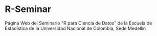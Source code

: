 # R-Seminar
Página Web del Seminario "R para Ciencia de Datos" de la Escuela de Estadística de la Universidad Nacional de Colombia, Sede Medellín

